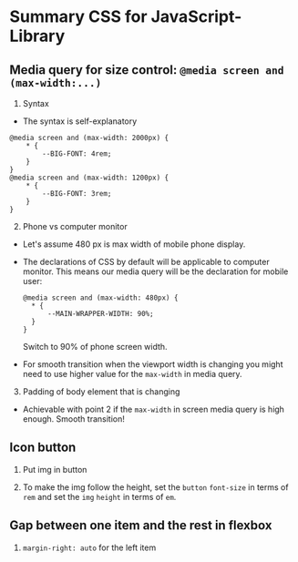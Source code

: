# Summary CSS for JavaScript-Library

## Media query for size control: `@media screen and (max-width:...)`

1. Syntax

- The syntax is self-explanatory

```
@media screen and (max-width: 2000px) {
    * {
        --BIG-FONT: 4rem;
    }
}
@media screen and (max-width: 1200px) {
    * {
        --BIG-FONT: 3rem;
    }
}
```

2. Phone vs computer monitor

- Let's assume 480 px is max width of mobile phone display.

- The declarations of CSS by default will be applicable to computer monitor.
  This means our media query will be the declaration for mobile user:

  ```
  @media screen and (max-width: 480px) {
    * {
        --MAIN-WRAPPER-WIDTH: 90%;
    }
  }
  ```

  Switch to 90% of phone screen width.

- For smooth transition when the viewport width is changing you might need to
  use higher value for the `max-width` in media query.

3. Padding of body element that is changing

- Achievable with point 2 if the `max-width` in screen media query is high
  enough. Smooth transition!

## Icon button

1. Put img in button

2. To make the img follow the height, set the `button` `font-size` in terms of
   `rem` and set the `img` `height` in terms of `em`.

## Gap between one item and the rest in flexbox

1. `margin-right: auto` for the left item
